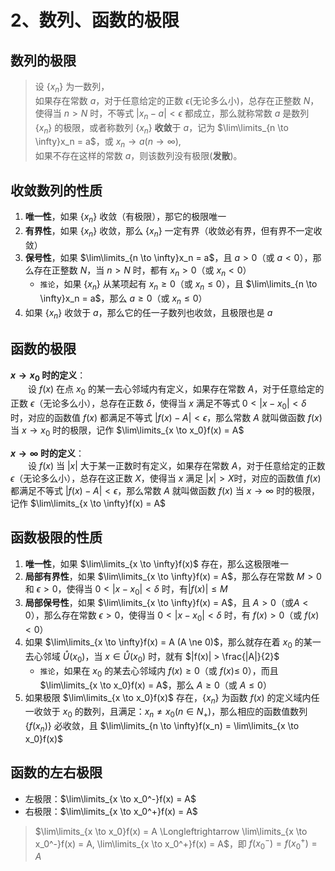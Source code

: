 # 2、数列、函数的极限

## 数列的极限

> 设 $\{ x_n \}$ 为一数列，  
> 如果存在常数 $a$，对于任意给定的正数 $\epsilon$(无论多么小)，总存在正整数 $N$，使得当 $n >N$ 时，不等式 $|x_n - a| < \epsilon$ 都成立，那么就称常数 $a$ 是数列 $\{ x_n \}$ 的极限，或者称数列 $\{ x_n \}$ **收敛**于 $a$，记为 $\lim\limits_{n \to \infty}x_n = a$，或 $x_n \to a (n \to \infty)$,  
> 如果不存在这样的常数 $a$，则该数列没有极限(**发散**)。

## 收敛数列的性质

1. **唯一性**，如果 $\{ x_n \}$ 收敛（有极限），那它的极限唯一
2. **有界性**，如果 $\{ x_n \}$ 收敛，那么 $\{ x_n \}$ 一定有界（收敛必有界，但有界不一定收敛）
3. **保号性**，如果 $\lim\limits_{n \to \infty}x_n = a$，且 $a > 0$（或 $a < 0$），那么存在正整数 $N$，当 $n > N$ 时，都有 $x_n > 0$（或 $x_n < 0$）
    - `推论`，如果 $\{ x_n \}$ 从某项起有 $x_n \geqslant 0$（或 $x_n \leqslant 0$），且 $\lim\limits_{n \to \infty}x_n = a$，那么 $a \geqslant 0$（或 $x_n \leqslant 0$）
4. 如果 $\{ x_n \}$ 收敛于 $a$，那么它的任一子数列也收敛，且极限也是 $a$

## 函数的极限

**$x \to x_0$ 时的定义**：  
&emsp;&emsp;设 $f(x)$ 在点 $x_0$ 的某一去心邻域内有定义，如果存在常数 $A$，对于任意给定的正数 $\epsilon$（无论多么小），总存在正数 $\delta$，使得当 $x$ 满足不等式 $0 < |x - x_0| < \delta$ 时，对应的函数值 $f(x)$ 都满足不等式 $|f(x) - A| < \epsilon$，那么常数 $A$ 就叫做函数 $f(x)$ 当 $x \to x_0$ 时的极限，记作 $\lim\limits_{x \to x_0}f(x) = A$  

**$x \to \infty$ 时的定义**：  
&emsp;&emsp;设 $f(x)$ 当 $|x|$ 大于某一正数时有定义，如果存在常数 $A$，对于任意给定的正数 $\epsilon$（无论多么小），总存在这正数 $X$，使得当 $x$ 满足 $|x| > X$时，对应的函数值 $f(x)$ 都满足不等式 $|f(x) - A| < \epsilon$，那么常数 $A$ 就叫做函数 $f(x)$ 当 $x \to \infty$ 时的极限，记作 $\lim\limits_{x \to \infty}f(x) = A$

## 函数极限的性质

1. **唯一性**，如果 $\lim\limits_{x \to \infty}f(x)$ 存在，那么这极限唯一
2. **局部有界性**，如果 $\lim\limits_{x \to \infty}f(x) = A$，那么存在常数 $M > 0$ 和 $\epsilon > 0$，使得当 $0 < |x - x_0| < \delta$ 时，有$|f(x)| \leqslant M$
3. **局部保号性**，如果 $\lim\limits_{x \to \infty}f(x) = A$，且 $A > 0$（或$A < 0$），那么存在常数 $\epsilon > 0$，使得当 $0 < |x - x_0| < \delta$ 时，有 $f(x) > 0$（或 $f(x) < 0$）
4. 如果 $\lim\limits_{x \to \infty}f(x) = A (A \ne 0)$，那么就存在着 $x_0$ 的某一去心邻域 $\mathring{U}(x_0)$，当 $x \in \mathring{U}(x_0)$ 时，就有 $|f(x)| > \frac{|A|}{2}$
    - `推论`，如果在 $x_0$ 的某去心邻域内 $f(x) \geqslant 0$（或 $f(x) \leqslant$ 0），而且 $\lim\limits_{x \to x_0}f(x) = A$，那么 $A \geqslant 0$（或 $A \leqslant 0$）
5. 如果极限 $\lim\limits_{x \to x_0}f(x)$ 存在，$\{ x_n \}$ 为函数 $f(x)$ 的定义域内任一收敛于 $x_0$ 的数列，且满足：$x_n \ne x_0 (n \in N_+)$，那么相应的函数值数列 $\{f(x_n)\}$ 必收敛，且 $\lim\limits_{n \to \infty}f(x_n) = \lim\limits_{x \to x_0}f(x)$

## 函数的左右极限

- 左极限：$\lim\limits_{x \to x_0^-}f(x) = A$
- 右极限：$\lim\limits_{x \to x_0^+}f(x) = A$
> $\lim\limits_{x \to x_0}f(x) = A \Longleftrightarrow \lim\limits_{x \to x_0^-}f(x) = A, \lim\limits_{x \to x_0^+}f(x) = A$，即 $f(x_0^-) = f(x_0^+) = A$